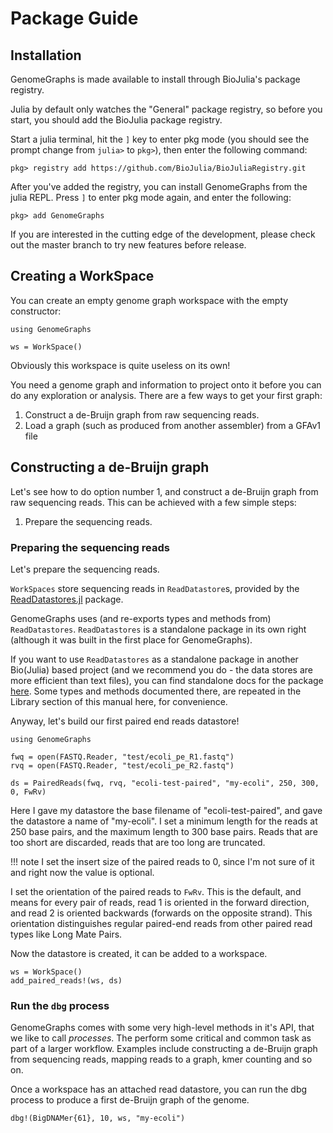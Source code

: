 # Package Guide

## Installation

GenomeGraphs is made available to install through BioJulia's package registry.

Julia by default only watches the "General" package registry, so before you
start, you should add the BioJulia package registry.

Start a julia terminal, hit the `]` key to enter pkg mode (you should see the
prompt change from `julia>` to `pkg>`), then enter the following command:

```
pkg> registry add https://github.com/BioJulia/BioJuliaRegistry.git
```

After you've added the registry, you can install GenomeGraphs from the julia REPL.
Press `]` to enter pkg mode again, and enter the following:

```
pkg> add GenomeGraphs
```

If you are interested in the cutting edge of the development, please check out
the master branch to try new features before release.

## Creating a WorkSpace

You can create an empty genome graph workspace with the empty constructor:

```@example
using GenomeGraphs

ws = WorkSpace()
```

Obviously this workspace is quite useless on its own!

You need a genome graph and information to project onto it before you can
do any exploration or analysis. There are a few ways to get your first graph:

1. Construct a de-Bruijn graph from raw sequencing reads.
2. Load a graph (such as produced from another assembler) from a GFAv1 file

## Constructing a de-Bruijn graph

Let's see how to do option number 1, and construct a de-Bruijn graph from
raw sequencing reads. This can be achieved with a few simple steps:

1. Prepare the sequencing reads.

### Preparing the sequencing reads

Let's prepare the sequencing reads.

`WorkSpaces` store sequencing reads in `ReadDatastore`s, provided by the
[ReadDatastores.jl](https://github.com/BioJulia/ReadDatastores.jl) package.

GenomeGraphs uses (and re-exports types and methods from) `ReadDatastores`.
`ReadDatastores` is a standalone package in its own right (although it was built
in the first place for GenomeGraphs).

If you want to use `ReadDatastores` as a standalone package in another Bio(Julia)
based project (and we recommend you do - the data stores are more efficient than
text files), you can find standalone docs for the package
[here](https://biojulia.net/ReadDatastores.jl/latest/). Some types and methods
documented there, are repeated in the Library section of this manual here, for
convenience.

Anyway, let's build our first paired end reads datastore!

```@example dbgeg
using GenomeGraphs

fwq = open(FASTQ.Reader, "test/ecoli_pe_R1.fastq")
rvq = open(FASTQ.Reader, "test/ecoli_pe_R2.fastq")

ds = PairedReads(fwq, rvq, "ecoli-test-paired", "my-ecoli", 250, 300, 0, FwRv)
```

Here I gave my datastore the base filename of "ecoli-test-paired", and gave the
datastore a name of "my-ecoli". I set a minimum length for the reads at 250
base pairs, and the maximum length to 300 base pairs. Reads that are too short
are discarded, reads that are too long are truncated.

!!! note
    I set the insert size of the paired reads to 0, since I'm not sure of it and
    right now the value is optional.

I set the orientation of the paired reads to `FwRv`. This is the default, and
means for every pair of reads, read 1 is oriented in the forward direction, and
read 2 is oriented backwards (forwards on the opposite strand). This orientation
distinguishes regular paired-end reads from other paired read types like
Long Mate Pairs.

Now the datastore is created, it can be added to a workspace.

```@example dbgeg
ws = WorkSpace()
add_paired_reads!(ws, ds)
```

### Run the `dbg` process

GenomeGraphs comes with some very high-level methods in it's API, that we like
to call *processes*. The perform some critical and common task as part of a
larger workflow. Examples include constructing a de-Bruijn graph from sequencing
reads, mapping reads to a graph, kmer counting and so on.

Once a workspace has an attached read datastore, you can run the dbg process to
produce a first de-Bruijn graph of the genome.

```@example dbgeg
dbg!(BigDNAMer{61}, 10, ws, "my-ecoli")
```


